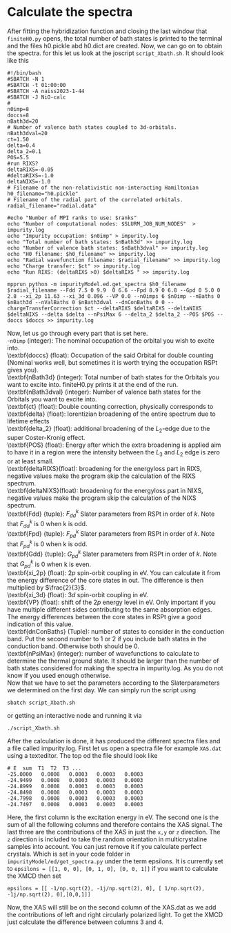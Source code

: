 # Calculate the spectra
After fitting the hybridization function and closing the last window that `finiteH0.py` opens, the total number of bath states is printed to the terminal and the files h0.pickle abd h0.dict are created.
Now, we can go on to obtain the spectra. for this let us look at the joscript `script_Xbath.sh`. It should look like this
````
#!/bin/bash
#SBATCH -N 1
#SBATCH -t 01:00:00
#SBATCH -A naiss2023-1-44 
#SBATCH -J NiO-calc
# 
n0imp=8
doccs=8
nBath3d=20
# Number of valence bath states coupled to 3d-orbitals.
nBath3dval=20
ct=1.50
delta=0.4
delta_2=0.1
POS=5.5
#run RIXS?
deltaRIXS=-0.05
#deltaRIXS=-1.0
deltaNIXS=-1.0
# Filename of the non-relativistic non-interacting Hamiltonian
h0_filename="h0.pickle"
# Filename of the radial part of the correlated orbitals.
radial_filename="radial.data"

#echo "Number of MPI ranks to use: $ranks"
echo "Number of computational nodes: $SLURM_JOB_NUM_NODES"  > impurity.log
echo "Impurity occupation: $n0imp" > impurity.log
echo "Total number of bath states: $nBath3d" >> impurity.log
echo "Number of valence bath states: $nBath3dval" >> impurity.log
echo "H0 filename: $h0_filename" >> impurity.log
echo "Radial wavefunction filename: $radial_filename" >> impurity.log
echo "Charge transfer: $ct" >> impurity.log
echo "Run RIXS: (deltaRIXS >0) $deltaRIXS " >> impurity.log

mpprun python -m impurityModel.ed.get_spectra $h0_filename $radial_filename --Fdd 7.5 0 9.9  0 6.6 --Fpd 8.9 0 6.8 --Gpd 0 5.0 0 2.8 --xi_2p 11.63 --xi_3d 0.096 --VP 0.0 --n0imps 6 $n0imp --nBaths 0 $nBath3d --nValBaths 0 $nBath3dval --dnConBaths 0 0 --chargeTransferCorrection $ct --deltaRIXS $deltaRIXS --deltaNIXS $deltaNIXS --delta $delta --nPsiMax 6 --delta_2 $delta_2 --POS $POS --doccs $doccs >> impurity.log
````
Now, let us go through every part that is set here.  
-`n0imp` (integer): The nominal occupation of the orbital you wish to excite into.  
\textbf{doccs} (float): Occupation of the said Orbital for double counting (Nominal works well, but sometimes it is worth trying the occupation RSPt gives you).  
\textbf{nBath3d} (integer): Total number of bath states for the Orbitals you want to excite into. finiteH0.py prints it at the end of the run.  
\textbf{nBath3dval} (integer): Number of valence bath states for the Orbitals you want to excite into.  
\textbf{ct} (float): Double counting correction, physically corresponds to  
\textbf{delta} (float): lorentizian broadening of the entire spectrum due to lifetime effects  
\textbf{delta\_2} (float): additional broadening of the $L_2$-edge due to the super Coster-Kronig effect.  
\textbf{POS} (float): Energy after which the extra broadening is applied aim to have it in a region were the intensity between the $L_3$ and $L_2$ edge is zero or at least small.  
\textbf{deltaRIXS}(float): broadening for the energyloss part in RIXS, negative values make the program skip the calculation of the RIXS spectrum.   
\textbf{deltaNIXS}(float): broadening for the energyloss part in NIXS, negative values make the program skip the calculation of the NIXS spectrum.   
\textbf{Fdd} {tuple}: $F_{dd}^k$ Slater parameters from RSPt in order of $k$. Note that $F_{dd}^k$ is 0 when k is odd.  
\textbf{Fpd} {tuple}: $F_{pd}^k$ Slater parameters from RSPt in order of $k$. Note that $F_{pd}^k$ is 0 when k is odd.   
\textbf{Gdd} {tuple}: $G_{pd}^k$ Slater parameters from RSPt in order of $k$. Note that $G_{pd}^k$ is 0 when k is even.  
\textbf{xi\_2p} (float): 2$p$ spin-orbit coupling in eV. You can calculate it from the energy difference of the core states in out. The difference is then multiplied by $\frac{2}{3}$.  
\textbf{xi\_3d} (float): 3$d$ spin-orbit coupling in eV.  
\textbf{VP} (float): shift of the 2$p$ energy level in eV. Only important if you have multiple different sides contributing to the same absorption edges. The energy differences between the core states in RSPt give a good indication of this value.  
\textbf{dnConBaths} (Tuple): number of states to consider in the conduction band. Put the second number to 1 or 2 if you include bath states in the conduction band. Otherwise both should be 0.  
\textbf{nPsiMax} (integer): number of wavefunctions to calculate to determine the thermal ground state. It should be larger than the number of bath states considered for making the spectra in impurity.log. As you do not know if you used enough otherwise.  
Now that we have to set the parameters according to the Slaterparameters we determined on the first day. We can simply run the script using
````
sbatch script_Xbath.sh
````
or getting an interactive node and running it via
````
./script_Xbath.sh
````
After the calculation is done, it has produced the different spectra files and a file called impurity.log. 
First let us open a spectra file for example `XAS.dat` using a texteditor. The top od the file should look like
````
# E  sum  T1  T2  T3 ...
-25.0000   0.0008   0.0003   0.0003   0.0003
-24.9499   0.0008   0.0003   0.0003   0.0003
-24.8999   0.0008   0.0003   0.0003   0.0003
-24.8498   0.0008   0.0003   0.0003   0.0003
-24.7998   0.0008   0.0003   0.0003   0.0003
-24.7497   0.0008   0.0003   0.0003   0.0003
````
Here, the first column is the excitation energy in eV. The second one is the sum of all the following columns and therefore contains the XAS signal.
The last three are the contributions of the XAS in just the `x,y` or `z` direction. The `z` direction is included to take the random orientation in multicrystaline samples into account. You can just remove it if you calculate perfect crystals. Which is set in your code folder in `impurityModel/ed/get_spectra.py` under the term epsilons.
It is currently set to `epsilons = [[1, 0, 0], [0, 1, 0], [0, 0, 1]]` if you want to calculate the XMCD then set
````
epsilons = [[ -1/np.sqrt(2), -1j/np.sqrt(2), 0], [ 1/np.sqrt(2), -1j/np.sqrt(2), 0],[0,0,1]]
````
Now, the XAS will still be on the second column of the XAS.dat as we add the contributions of left and right circularly polarized light. To get the XMCD just calculate the difference between columns 3 and 4.
